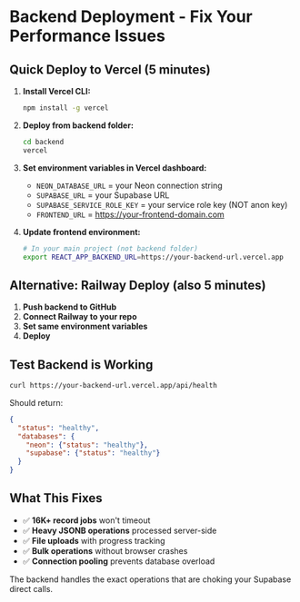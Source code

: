 # Backend Deployment - Fix Your Performance Issues

## Quick Deploy to Vercel (5 minutes)

1. **Install Vercel CLI:**
   ```bash
   npm install -g vercel
   ```

2. **Deploy from backend folder:**
   ```bash
   cd backend
   vercel
   ```

3. **Set environment variables in Vercel dashboard:**
   - `NEON_DATABASE_URL` = your Neon connection string
   - `SUPABASE_URL` = your Supabase URL  
   - `SUPABASE_SERVICE_ROLE_KEY` = your service role key (NOT anon key)
   - `FRONTEND_URL` = https://your-frontend-domain.com

4. **Update frontend environment:**
   ```bash
   # In your main project (not backend folder)
   export REACT_APP_BACKEND_URL=https://your-backend-url.vercel.app
   ```

## Alternative: Railway Deploy (also 5 minutes)

1. **Push backend to GitHub**
2. **Connect Railway to your repo**
3. **Set same environment variables**
4. **Deploy**

## Test Backend is Working

```bash
curl https://your-backend-url.vercel.app/api/health
```

Should return:
```json
{
  "status": "healthy",
  "databases": {
    "neon": {"status": "healthy"},
    "supabase": {"status": "healthy"}
  }
}
```

## What This Fixes

- ✅ **16K+ record jobs** won't timeout
- ✅ **Heavy JSONB operations** processed server-side
- ✅ **File uploads** with progress tracking
- ✅ **Bulk operations** without browser crashes
- ✅ **Connection pooling** prevents database overload

The backend handles the exact operations that are choking your Supabase direct calls.
